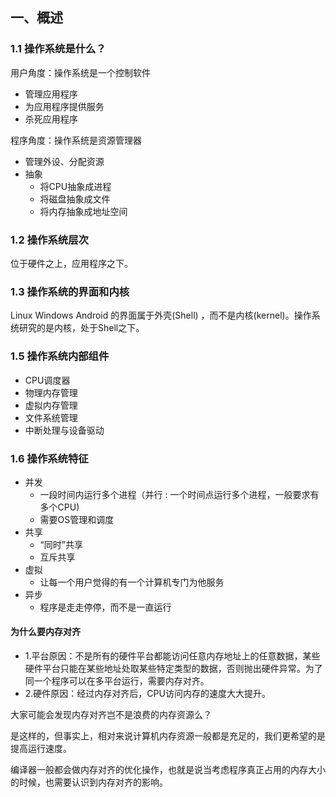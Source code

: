 ## 一、概述

### 1.1 操作系统是什么？

用户角度：操作系统是一个控制软件

*  管理应用程序
*  为应用程序提供服务
*  杀死应用程序

程序角度：操作系统是资源管理器

*  管理外设、分配资源
*  抽象
    *  将CPU抽象成进程
    *  将磁盘抽象成文件
    *  将内存抽象成地址空间

### 1.2 操作系统层次

位于硬件之上，应用程序之下。

### 1.3 操作系统的界面和内核

Linux Windows Android 的界面属于外壳(Shell) ，而不是内核(kernel)。操作系统研究的是内核，处于Shell之下。

### 1.5 操作系统内部组件

*   CPU调度器
*   物理内存管理
*   虚拟内存管理
*   文件系统管理
*   中断处理与设备驱动

### 1.6 操作系统特征

*  并发
    *  一段时间内运行多个进程（并行 : 一个时间点运行多个进程，一般要求有多个CPU)
    *  需要OS管理和调度
*   共享
    *   “同时”共享
    *   互斥共享
*   虚拟
    *   让每一个用户觉得的有一个计算机专门为他服务
*   异步
    *   程序是走走停停，而不是一直运行




#### 为什么要内存对齐

- 1.平台原因：不是所有的硬件平台都能访问任意内存地址上的任意数据，某些硬件平台只能在某些地址处取某些特定类型的数据，否则抛出硬件异常。为了同一个程序可以在多平台运行，需要内存对齐。
- 2.硬件原因：经过内存对齐后，CPU访问内存的速度大大提升。

大家可能会发现内存对齐岂不是浪费的内存资源么？

是这样的，但事实上，相对来说计算机内存资源一般都是充足的，我们更希望的是提高运行速度。

编译器一般都会做内存对齐的优化操作，也就是说当考虑程序真正占用的内存大小的时候，也需要认识到内存对齐的影响。
